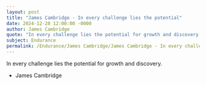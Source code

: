 ```yaml
---
layout: post
title: "James Cambridge - In every challenge lies the potential"
date: 2024-12-28 12:00:00 -0000
author: James Cambridge
quote: "In every challenge lies the potential for growth and discovery."
subject: Endurance
permalink: /Endurance/James Cambridge/James Cambridge - In every challenge lies the potential
---
```


In every challenge lies the potential for growth and discovery.

- James Cambridge
